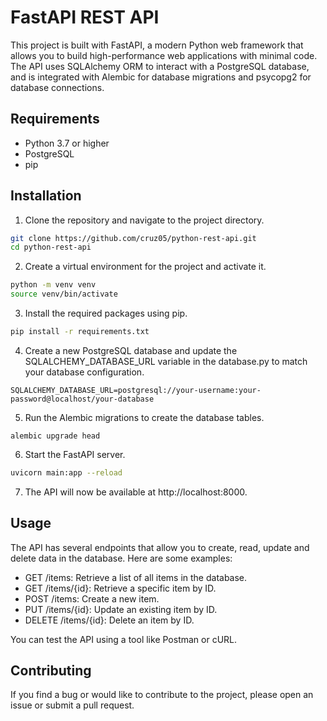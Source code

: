 # FastAPI REST API
This project is built with FastAPI, a modern Python web framework that allows you to build high-performance web applications with minimal code. The API uses SQLAlchemy ORM to interact with a PostgreSQL database, and is integrated with Alembic for database migrations and psycopg2 for database connections.

## Requirements
- Python 3.7 or higher
- PostgreSQL
- pip
  
## Installation
1. Clone the repository and navigate to the project directory.
```bash
git clone https://github.com/cruz05/python-rest-api.git
cd python-rest-api
```

2. Create a virtual environment for the project and activate it.
```bash
python -m venv venv
source venv/bin/activate
```
3. Install the required packages using pip.

```bash
pip install -r requirements.txt
```

4. Create a new PostgreSQL database and update the SQLALCHEMY_DATABASE_URL variable in the database.py to match your database configuration.
   
```
SQLALCHEMY_DATABASE_URL=postgresql://your-username:your-password@localhost/your-database
```
5. Run the Alembic migrations to create the database tables.
   
```
alembic upgrade head
```

6. Start the FastAPI server.

```bash
uvicorn main:app --reload
```

7. The API will now be available at http://localhost:8000.

## Usage

The API has several endpoints that allow you to create, read, update and delete data in the database. Here are some examples:

* GET /items: Retrieve a list of all items in the database.
* GET /items/{id}: Retrieve a specific item by ID.
* POST /items: Create a new item.
* PUT /items/{id}: Update an existing item by ID.
* DELETE /items/{id}: Delete an item by ID.
  
You can test the API using a tool like Postman or cURL.

## Contributing

If you find a bug or would like to contribute to the project, please open an issue or submit a pull request.